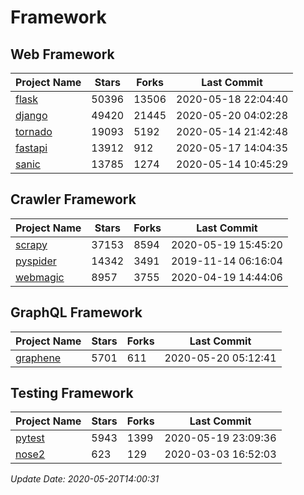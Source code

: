 # Framework

## Web Framework

| Project Name | Stars | Forks | Last Commit |
| ------------ | ----- | ----- | ----------- |
| [flask](https://github.com/pallets/flask) | 50396 | 13506 | 2020-05-18 22:04:40 |
| [django](https://github.com/django/django) | 49420 | 21445 | 2020-05-20 04:02:28 |
| [tornado](https://github.com/tornadoweb/tornado) | 19093 | 5192 | 2020-05-14 21:42:48 |
| [fastapi](https://github.com/tiangolo/fastapi) | 13912 | 912 | 2020-05-17 14:04:35 |
| [sanic](https://github.com/huge-success/sanic) | 13785 | 1274 | 2020-05-14 10:45:29 |

## Crawler Framework

| Project Name | Stars | Forks | Last Commit |
| ------------ | ----- | ----- | ----------- |
| [scrapy](https://github.com/scrapy/scrapy) | 37153 | 8594 | 2020-05-19 15:45:20 |
| [pyspider](https://github.com/binux/pyspider) | 14342 | 3491 | 2019-11-14 06:16:04 |
| [webmagic](https://github.com/code4craft/webmagic) | 8957 | 3755 | 2020-04-19 14:44:06 |

## GraphQL Framework

| Project Name | Stars | Forks | Last Commit |
| ------------ | ----- | ----- | ----------- |
| [graphene](https://github.com/graphql-python/graphene) | 5701 | 611 | 2020-05-20 05:12:41 |

## Testing Framework

| Project Name | Stars | Forks | Last Commit |
| ------------ | ----- | ----- | ----------- |
| [pytest](https://github.com/pytest-dev/pytest) | 5943 | 1399 | 2020-05-19 23:09:36 |
| [nose2](https://github.com/nose-devs/nose2) | 623 | 129 | 2020-03-03 16:52:03 |

*Update Date: 2020-05-20T14:00:31*